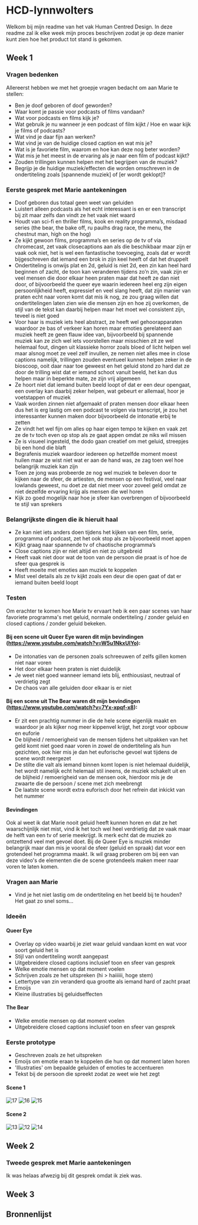 # HCD-lynnwolters

Welkom bij mijn readme van het vak Human Centred Design. In deze readme zal ik elke week mijn proces beschrijven zodat je op deze manier kunt zien hoe het product tot stand is gekomen.

## Week 1

### Vragen bedenken

Allereerst hebben we met het groepje vragen bedacht om aan Marie te stellen:

- Ben je doof geboren of doof geworden?
- Waar komt je passie voor podcasts of films vandaan?
- Wat voor podcasts en films kijk je?
- Wat gebruik je nu wanneer je een podcast of film kijkt / Hoe en waar kijk je films of podcasts?
- Wat vind je daar fijn aan werken?
- Wat vind je van de huidige closed caption en wat mis je?
- Wat is je favoriete film, waarom en hoe kan deze nog beter worden?
- Wat mis je het meest in de ervaring als je naar een film of podcast kijkt?
- Zouden trillingen kunnen helpen met het begrijpen van de muziek?
- Begrijp je de huidige muziek/effecten die worden omschreven in de ondertiteling zoals [spannende muziek] of [er wordt geklopt]?

### Eerste gesprek met Marie aantekeningen

- Doof geboren dus totaal geen weet van geluiden
- Luistert alleen podcasts als het echt interessant is en er een transcript bij zit maar zelfs dan vindt ze het vaak niet waard
- Houdt van sci-fi en thriller films, kook en reality programma’s, misdaad series (the bear, the bake off, ru paulhs drag race, the menu, the chestnut man, high on the hog)
- Ze kijkt gewoon films, programma’s en series op de tv of via chromecast, zet vaak closecaptions aan als die beschikbaar maar zijn er vaak ook niet, het is wel een fantastische toevoeging, zoals dat er wordt bijgeschreven dat iemand een brok in zijn keel heeft of dat het druppelt
- Ondertiteling is onwijs plat en 2d, geluid is niet 2d, een zin kan heel hard beginnen of zacht, de toon kan veranderen tijdens zo’n zin, vaak zijn er veel mensen die door elkaar heen praten maar dat heeft ze dan niet door, of bijvoorbeeld the queer eye waarin iedereen heel erg zijn eigen persoonlijkheid heeft, expressief en veel slang heeft, dat zijn manier van praten echt naar voren komt dat mis ik nog, ze zou graag willen dat ondertitelingen laten zien wie die mensen zijn en hoe zij overkomen, de stijl van de tekst kan daarbij helpen maar het moet wel consistent zijn, teveel is niet goed
- Voor haar is muziek iets heel abstract, ze heeft wel gehoorapparaten waardoor ze bas of verkeer kan horen maar emoties gerelateerd aan muziek heeft ze geen flauw idee van, bijvoorbeeld bij spannende muziek kan ze zich wel iets voorstellen maar misschien zit ze wel helemaal fout, dingen uit klassieke horror zoals bloed of licht helpen wel maar alsnog moet ze veel zelf invullen, ze nemen niet alles mee in close captions namelijk, trillingen zouden eventueel kunnen helpen zeker in de bioscoop, ooit daar naar toe geweest en het geluid stond zo hard dat ze door de trilling wist dat er iemand schoot vanuit beeld, het kan dus helpen maar in beperkte mate, ze zijn vrij algemeen
- Ze hoort niet dat iemand buiten beeld loopt of dat er een deur opengaat, een overlay kan daarbij zeker helpen, wat gebeurt er allemaal, hoor je voetstappen of muziek
- Vaak worden zinnen niet afgemaakt of praten mensen door elkaar heen dus het is erg lastig om een podcast te volgen via transcript, je zou het interessanter kunnen maken door bijvoorbeeld de intonatie erbij te zetten
- Ze vindt het wel fijn om alles op haar eigen tempo te kijken en vaak zet ze de tv toch even op stop als ze gaat appen omdat ze niks wil missen
- Ze is visueel ingesteld, the dodo gaan creatief om met geluid, streepjes bij een hond die blaft
- Begrafenis muziek waardoor iedereen op hetzelfde moment moest huilen maar ze wist niet wat er aan de hand was, ze zag toen wel hoe belangrijk muziek kan zijn
- Toen ze jong was probeerde ze nog wel muziek te beleven door te kijken naar de sfeer, de artiesten, de mensen op een festival, veel naar lowlands geweest, nu doet ze dat niet meer voor zoveel geld omdat ze niet dezelfde ervaring krijg als mensen die wel horen
- Kijk zo goed mogelijk naar hoe je sfeer kan overbrengen of bijvoorbeeld te stijl van sprekers 

### Belangrijkste dingen die ik hieruit haal

- Ze kan niet iets anders doen tijdens het kijken van een film, serie, programma of podcast, zet het ook stop als ze bijvoorbeeld moet appen
- Kijkt graag naar spannende tv of chaotische programma’s
- Close captions zijn er niet altijd en niet zo uitgebreid
- Heeft vaak niet door wat de toon van de persoon die praat is of hoe de sfeer qua gesprek is
- Heeft moeite met emoties aan muziek te koppelen
- Mist veel details als ze tv kijkt zoals een deur die open gaat of dat er iemand buiten beeld loopt

### Testen

Om erachter te komen hoe Marie tv ervaart heb ik een paar scenes van haar favoriete programma's met geluid, normale ondertiteling / zonder geluid en closed captions / zonder geluid bekeken. 

#### Bij een scene uit Queer Eye waren dit mijn bevindingen (https://www.youtube.com/watch?v=W5u1NkxUIYo):
- De intonaties van de personen zoals schreeuwen of zelfs gillen komen niet naar voren
- Het door elkaar heen praten is niet duidelijk
- Je weet niet goed wanneer iemand iets blij, enthiousiast, neutraal of verdrietig zegt
- De chaos van alle geluiden door elkaar is er niet

#### Bij een scene uit The Bear waren dit mijn bevindingen (https://www.youtube.com/watch?v=7Yx-xpqf-x8):

- Er zit een prachtig nummer in die de hele scene eigenlijk maakt en waardoor je als kijker nog meer kippenvel krijgt, het zorgt voor opbouw en euforie
- De blijheid / remoerigheid van de mensen tijdens het uitpakken van het geld komt niet goed naar voren in zowel de ondertiteling als hun gezichten, ook hier mis je dan het euforische gevoel wat tijdens de scene wordt neergezet
- De stilte die valt als iemand binnen komt lopen is niet helemaal duidelijk, het wordt namelijk echt helemaal stil ineens, de muziek schakelt uit en de blijheid / remoerigheid van de mensen ook, hierdoor mis je de zwaarte die de persoon / scene met zich meebrengt
- De laatste scene wordt extra euforisch door het refrein dat inkickt van het nummer

#### Bevindingen

Ook al weet ik dat Marie nooit geluid heeft kunnen horen en dat ze het waarschijnlijk niet mist, vind ik het toch wel heel verdrietig dat ze vaak maar de helft van een tv of serie meekrijgt. Ik merk echt dat de muziek zo ontzettend veel met gevoel doet. Bij de Queer Eye is muziek minder belangrijk maar dan mis je vooral de sfeer (geluid en spraak) dat voor een grotendeel het programma maakt. Ik wil graag proberen om bij een van deze video's de elementen die de scene grotendeels maken meer naar voren te laten komen.

### Vragen aan Marie

- Vind je het niet lastig om de ondertiteling en het beeld bij te houden? Het gaat zo snel soms...

### Ideeën

#### Queer Eye
- Overlay op video waarbij je ziet waar geluid vandaan komt en wat voor soort geluid het is
- Stijl van ondertiteling wordt aangepast
- Uitgebreidere closed captions inclusief toon en sfeer van gesprek
- Welke emotie mensen op dat moment voelen
- Schrijven zoals ze het uitspreken (hi > haiiiiii, hoge stem)
- Lettertype van zin veranderd qua grootte als iemand hard of zacht praat
- Emoijs 
- Kleine illustraties bij geluidseffecten

#### The Bear
- Welke emotie mensen op dat moment voelen
- Uitgebreidere closed captions inclusief toon en sfeer van gesprek
  
### Eerste prototype

- Geschreven zoals ze het uitspreken
- Emoijs om emotie eraan te koppelen die hun op dat moment laten horen
- 'Illustraties' om bepaalde geluiden of emoties te accentueren
- Tekst bij de persoon die spreekt zodat ze weet wie het zegt

#### Scene 1
![17](https://github.com/lynnwolters/HCD-lynnwolters/assets/47858242/6fd27745-4a0d-476d-8bce-ba85febb028d)
![16](https://github.com/lynnwolters/HCD-lynnwolters/assets/47858242/6d98c5c9-92b2-4f36-bd87-50717b8203be)
![15](https://github.com/lynnwolters/HCD-lynnwolters/assets/47858242/d91acd13-af5c-4728-968e-2512f7e6f5bb)

#### Scene 2

![13](https://github.com/lynnwolters/HCD-lynnwolters/assets/47858242/29db83cf-b36c-4671-aca6-eb0377c51c3a)
![12](https://github.com/lynnwolters/HCD-lynnwolters/assets/47858242/364065f5-f3f9-4f02-8083-60acd5f021d2)
![14](https://github.com/lynnwolters/HCD-lynnwolters/assets/47858242/35beacb3-82a0-4a68-b017-562f83edbd9c)

## Week 2

### Tweede gesprek met Marie aantekeningen 
Ik was helaas afwezig bij dit gesprek omdat ik ziek was.

## Week 3

## Bronnenlijst
